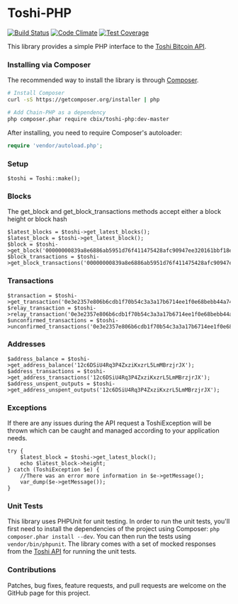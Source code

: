 Toshi-PHP
========

[![Build Status](https://travis-ci.org/Digital-Currency-Research/Toshi-PHP.svg)](https://travis-ci.org/Digital-Currency-Research/Toshi-PHP)
[![Code Climate](https://codeclimate.com/github/Digital-Currency-Research/Toshi-PHP/badges/gpa.svg)](https://codeclimate.com/github/Digital-Currency-Research/Toshi-PHP)
[![Test Coverage](https://codeclimate.com/github/Digital-Currency-Research/Toshi-PHP/badges/coverage.svg)](https://codeclimate.com/github/Digital-Currency-Research/Toshi-PHP)

This library provides a simple PHP interface to the [Toshi Bitcoin API](https://toshi.io/).

### Installing via Composer

The recommended way to install the library is through [Composer](http://getcomposer.org).

```bash
# Install Composer
curl -sS https://getcomposer.org/installer | php

# Add Chain-PHP as a dependency
php composer.phar require cbix/toshi-php:dev-master
```

After installing, you need to require Composer's autoloader:

```php
require 'vendor/autoload.php';
```

### Setup

    $toshi = Toshi::make();

### Blocks

The get_block and get_block_transactions methods accept either a block height or block hash

    $latest_blocks = $toshi->get_latest_blocks();
    $latest_block = $toshi->get_latest_block();
    $block = $toshi->get_block('00000000839a8e6886ab5951d76f411475428afc90947ee320161bbf18eb6048');
    $block_transactions = $toshi->get_block_transactions('00000000839a8e6886ab5951d76f411475428afc90947ee320161bbf18eb6048');

### Transactions

    $transaction = $toshi->get_transaction('0e3e2357e806b6cdb1f70b54c3a3a17b6714ee1f0e68bebb44a74b1efd512098');
    $relay_transaction = $toshi->relay_transaction('0e3e2357e806b6cdb1f70b54c3a3a17b6714ee1f0e68bebb44a74b1efd512098);
    $unconfirmed_transactions = $toshi->unconfirmed_transactions('0e3e2357e806b6cdb1f70b54c3a3a17b6714ee1f0e68bebb44a74b1efd512098');

### Addresses

    $address_balance = $toshi->get_address_balance('12c6DSiU4Rq3P4ZxziKxzrL5LmMBrzjrJX');
    $address_transactions = $toshi->get_address_transactions('12c6DSiU4Rq3P4ZxziKxzrL5LmMBrzjrJX');
    $address_unspent_outputs = $toshi->get_address_unspent_outputs('12c6DSiU4Rq3P4ZxziKxzrL5LmMBrzjrJX');

### Exceptions

If there are any issues during the API request a ToshiException will be thrown which can be caught
and managed according to your application needs.

    try {
        $latest_block = $toshi->get_latest_block();
        echo $latest_block->height;
    } catch (ToshiException $e) {
        //There was an error more information in $e->getMessage();
        var_dump($e->getMessage());
    }

### Unit Tests

This library uses PHPUnit for unit testing. In order to run the unit tests, you'll first need
to install the dependencies of the project using Composer: `php composer.phar install --dev`.
You can then run the tests using `vendor/bin/phpunit`. The library comes with a set of mocked responses
from the [Toshi API](https://toshi.io) for running the unit tests.

### Contributions

Patches, bug fixes, feature requests, and pull requests are welcome on the GitHub page for this project.
